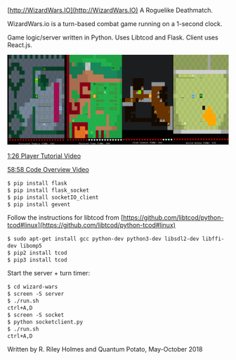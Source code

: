[http://WizardWars.IO](http://WizardWars.IO)
A Roguelike Deathmatch. 

WizardWars.io is a turn-based combat game running on a 1-second clock.

Game logic/server written in Python. Uses Libtcod and Flask. Client uses React.js.

![Screenshot](screenshot.png?raw=true "Screenshot")

[1:26 Player Tutorial Video](https://www.youtube.com/watch?v=An9qhpav9kM)

[58:58 Code Overview Video](https://www.youtube.com/watch?v=WU-UTHbe3Hc)
```
$ pip install flask
$ pip install flask_socket
$ pip install socketIO_client
$ pip install gevent
```

Follow the instructions for libtcod from [https://github.com/libtcod/python-tcod#linux](https://github.com/libtcod/python-tcod#linux)

```
$ sudo apt-get install gcc python-dev python3-dev libsdl2-dev libffi-dev libomp5
$ pip2 install tcod
$ pip3 install tcod
```

Start the server + turn timer:

```
$ cd wizard-wars
$ screen -S server
$ ./run.sh
ctrl+A,D
$ screen -S socket
$ python socketclient.py
$ ./run.sh
ctrl+A,D
```

Written by R. Riley Holmes and Quantum Potato, May-October 2018
